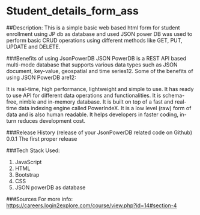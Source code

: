 # Student_details_form_ass

##Description:
This is a simple basic web based html form for student enrollment using JP db as database and used JSON power DB was used to perform basic CRUD operations using different methods like GET, PUT, UPDATE and DELETE.

###Benefits of using JsonPowerDB
JSON PowerDB is a REST API based multi-mode database that supports various data types such as JSON document, key-value, geospatial and time series12. Some of the benefits of using JSON PowerDB are12:

It is real-time, high performance, lightweight and simple to use.
It has ready to use API for different data operations and functionalities.
It is schema-free, nimble and in-memory database.
It is built on top of a fast and real-time data indexing engine called PowerIndeX.
It is a low level (raw) form of data and is also human readable.
It helps developers in faster coding, in-turn reduces development cost.

###Release History (release of your JsonPowerDB related code on Github)
0.0.1
The first proper release

###Tech Stack Used:
1. JavaScript
2. HTML
3. Bootstrap
4. CSS
5. JSON powerDB as database

###Sources
For more info: https://careers.login2explore.com/course/view.php?id=14#section-4
